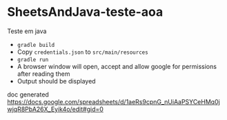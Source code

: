# SheetsAndJava-teste-aoa
Teste em java
- `gradle build`
- Copy `credentials.json` to `src/main/resources`
- `gradle run`
- A browser window will open, accept and allow google for permissions after reading them
- Output should be displayed

doc generated
https://docs.google.com/spreadsheets/d/1aeRs9cpnG_nUiAaPSYCeHMq0jwjqR8PbA26X_Eyik4o/edit#gid=0
